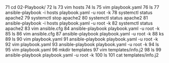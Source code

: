  71  cd 02-Playbook/
   72  ls
   73  vim hosts
   74  ls
   75  vim playbook.yaml
   76  ls
   77  ansible-playbook -i hosts playbook.yaml -u root -k
   78  systemctl status apache2
   79  systemctl stop apache2
   80  systemctl status apache2
   81  ansible-playbook -i hosts playbook.yaml -u root -k
   82  systemctl status apache2
   83  vim ansible.cfg
   84  ansible-playbook  playbook.yaml -u root -k
   85  ls
   86  vim ansible.cfg
   87  ansible-playbook  playbook.yaml -u root -k
   88  ks
   89  ls
   90  vim playbook.yaml
   91  ansible-playbook  playbook.yaml -u root -k
   92  vim playbook.yaml
   93  ansible-playbook  playbook.yaml -u root -k
   94  ls
   95  vim playbook.yaml
   96  mkdir templates
   97  vim templates/info.j2
   98  ls
   99  ansible-playbook  playbook.yaml -u root -k
  100  ls
  101  cat templates/info.j2
